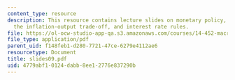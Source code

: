 ```yaml
---
content_type: resource
description: This resource contains lecture slides on monetary policy, time consistency,
  the inflation-output trade-off, and interest rate rules.
file: https://ol-ocw-studio-app-qa.s3.amazonaws.com/courses/14-452-macroeconomic-theory-ii-spring-2007/4779abf10124dabb8ee12776e837290b_slides09.pdf
file_type: application/pdf
parent_uid: f148feb1-d280-7721-47ce-6279e4112ae6
resourcetype: Document
title: slides09.pdf
uid: 4779abf1-0124-dabb-8ee1-2776e837290b
---
```

